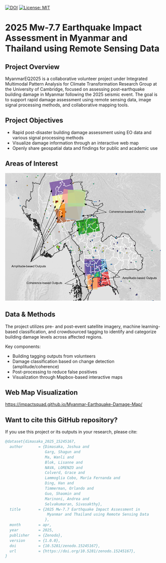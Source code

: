 [![DOI](https://zenodo.org/badge/DOI/10.5281/zenodo.15245167.svg)](https://zenodo.org/records/15245167)
[![License: MIT](https://img.shields.io/badge/License-MIT-blue.svg)](https://opensource.org/license/MIT)


# 2025 Mw-7.7 Earthquake Impact Assessment in Myanmar and Thailand using Remote Sensing Data

## Project Overview
MyanmarEQ2025 is a collaborative volunteer project under Integrated Multimodal Pattern Analysis for Climate Transformation Research Group at the University of Cambridge, focused on assessing post-earthquake building damage in Myanmar following the 2025 seismic event. The goal is to support rapid damage assessment using remote sensing data, image signal processing methods, and collaborative mapping tools.

## Project Objectives
- Rapid post-disaster building damage assessment using EO data and various signal processing methods
- Visualize damage information through an interactive web map
- Openly share geospatial data and findings for public and academic use

## Areas of Interest
   ![Areas of Interest](images/Areas_Of_Interest.png)  
   
## Data & Methods
The project utilizes pre- and post-event satellite imagery, machine learning-based classification, and crowdsourced tagging to identify and categorize building damage levels across affected regions.

Key components:
- Building tagging outputs from volunteers
- Damage classification based on change detection (amplitude/coherence)
- Post-processing to reduce false positives
- Visualization through Mapbox-based interactive maps

## Web Map Visualization
https://impactsquad.github.io/Myanmar-Earthquake-Damage-Map/

## Want to cite this GitHub repository?
If you use this project or its outputs in your research, please cite:
```bibtex
@dataset{dimasaka_2025_15245167,
  author       = {Dimasaka, Joshua and
                  Garg, Shagun and
                  Ma, Wanli and
                  Blok, Lisanne and
                  NAVA, LORENZO and
                  Colverd, Grace and
                  Lammoglia Cobo, María Fernanda and
                  Ding, Han and
                  Timmerman, Orlando and
                  Guo, Shaomin and
                  Marinoni, Andrea and
                  Selvakumaran, Sivasakthy},
  title        = {2025 Mw-7.7 Earthquake Impact Assessment in
                   Myanmar and Thailand using Remote Sensing Data
                  },
  month        = apr,
  year         = 2025,
  publisher    = {Zenodo},
  version      = {1.0.0},
  doi          = {10.5281/zenodo.15245167},
  url          = {https://doi.org/10.5281/zenodo.15245167},
}
